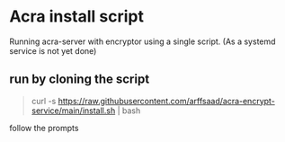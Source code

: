 # Acra install script
Running acra-server with encryptor using a single script. (As a systemd service is not yet done)

## run by cloning the script
> curl -s https://raw.githubusercontent.com/arffsaad/acra-encrypt-service/main/install.sh | bash

follow the prompts
